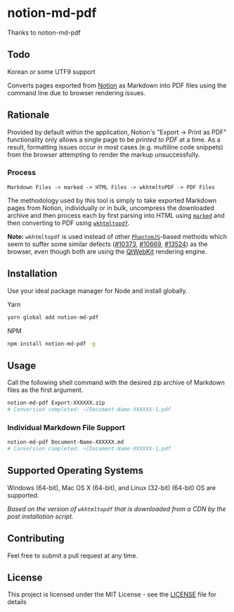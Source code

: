 # notion-md-pdf

Thanks to notion-md-pdf

## Todo
Korean or some UTF9 support

Converts pages exported from [Notion](https://notion.so) as Markdown into PDF files using the command line due to browser rendering issues.

## Rationale

Provided by default within the application, Notion's "Export -> Print as PDF" functionality only allows a single page to be _printed to PDF_ at a time. As a result, formatting issues occur in most cases (e.g. multiline code snippets) from the browser attempting to render the markup unsuccessfully.

### Process

```text
Markdown Files -> marked -> HTML Files -> wkhtmltoPDF -> PDF Files
```

The methodology used by this tool is simply to take exported Markdown pages from Notion, individually or in bulk, uncompress the downloaded archive and then process each by first parsing into HTML using [`marked`](https://github.com/markedjs/marked) and then converting to PDF using [`wkhtmltopdf`](https://wkhtmltopdf.org/).

**Note:** `wkhtmltopdf` is used instead of other [`PhantomJS`](https://github.com/ariya/phantomjs)-based methods which seem to suffer some similar defects ([#10373](https://github.com/ariya/phantomjs/issues/10373), [#10669](https://github.com/ariya/phantomjs/issues/10669), [#13524](https://github.com/ariya/phantomjs/issues/13524)) as the browser, even though both are using the [QtWebKit](https://trac.webkit.org/wiki/QtWebKit) rendering engine.

## Installation

Use your ideal package manager for Node and install globally.

Yarn

```bash
yarn global add notion-md-pdf
```

NPM

```bash
npm install notion-md-pdf -g
```

## Usage

Call the following shell command with the desired zip archive of Markdown files as the first argument.

```bash
notion-md-pdf Export-XXXXXX.zip
# Conversion completed: ~/Document-Name-XXXXXX-1.pdf
```

### Individual Markdown File Support

```bash
notion-md-pdf Document-Name-XXXXXX.md
# Conversion completed: ~/Document-Name-XXXXXX-1.pdf
```

## Supported Operating Systems

Windows (64-bit), Mac OS X (64-bit), and Linux (32-bit) (64-bit) OS are supported.

_Based on the version of `wkhtmltopdf` that is downloaded from a CDN by the post installation script._

## Contributing

Feel free to submit a pull request at any time.

## License

This project is licensed under the MIT License - see the [LICENSE](./LICENSE) file for details
